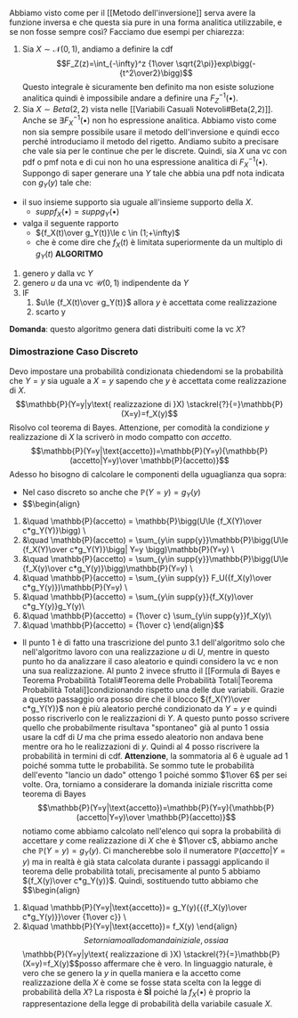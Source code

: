 Abbiamo visto come per il [[Metodo dell'inversione]] serva avere la funzione inversa e che questa sia pure in una forma analitica utilizzabile, e se non fosse sempre così? Facciamo due esempi per chiarezza:
1. Sia $X \sim \mathcal{N}(0,1)$, andiamo a definire la cdf $$F_Z(z)=\int_{-\infty}^z {1\over \sqrt{2\pi}}exp\bigg(-{t^2\over2}\bigg)$$Questo integrale è sicuramente ben definito ma non esiste soluzione analitica quindi è impossibile andare a definire una $F_Z^{-1}(\bullet)$. 
2. Sia $X\sim Beta(2,2)$ vista nelle [[Variabili Casuali Notevoli#Beta(2,2)]].  Anche se $\exists F_X^{-1}(\bullet)$ non ho espressione analitica.
Abbiamo visto come non sia sempre possibile usare il metodo dell'inversione e quindi ecco perché introduciamo il metodo del rigetto. 
Andiamo subito a precisare che vale sia per le continue che per le discrete. Quindi, sia $X$ una vc con pdf o pmf nota e di cui non ho una espressione analitica di $F_X^{-1}(\bullet)$. Suppongo di saper generare una $Y$ tale che abbia una pdf nota indicata con $g_Y(y)$ tale che:
- il suo insieme supporto sia uguale all'insieme supporto della $X$. 
	- $supp{f_X(\bullet)}=supp{g_Y(\bullet)}$
- valga il seguente rapporto
	- ${f_X(t)\over g_Y(t)}\le c \in (1;+\infty)$
	- che è come dire che $f_X(t)$ è limitata superiormente da un multiplo di $g_Y(t)$
**ALGORITMO**
1. genero $y$ dalla vc $Y$
2. genero $u$ da una vc $\mathcal{U}(0,1)$ indipendente da $Y$
3. IF
	1. $u\le {f_X(t)\over g_Y(t)}$ allora $y$ è accettata come realizzazione
	2. scarto y

**Domanda**: questo algoritmo genera dati distribuiti come la vc $X$?

### Dimostrazione Caso Discreto
Devo impostare una probabilità condizionata chiedendomi se la probabilità che $Y=y$ sia uguale a $X=y$ sapendo che $y$ è accettata come realizzazione di $X$. $$\mathbb{P}(Y=y|y\text{ realizzazione di }X) \stackrel{?}{=}\mathbb{P}(X=y)=f_X(y)$$Risolvo col teorema di Bayes. Attenzione, per comodità la condizione $y\text{ realizzazione di }X$ la scriverò in modo compatto con $accetto$. $$\mathbb{P}(Y=y|\text{accetto})=\mathbb{P}(Y=y){\mathbb{P}(accetto|Y=y)\over \mathbb{P}(accetto)}$$Adesso ho bisogno di calcolare le componenti della uguaglianza qua sopra:
- Nel caso discreto so anche che $\mathbb{P}(Y=y)=g_Y(y)$
- $$\begin{align}
1. &\quad \mathbb{P}(accetto) = \mathbb{P}\bigg(U\le {f_X(Y)\over c*g_Y(Y)}\bigg) \\
2. &\quad \mathbb{P}(accetto) = \sum_{y\in supp\{y\}}\mathbb{P}\bigg(U\le {f_X(Y)\over c*g_Y(Y)}\bigg| Y=y \bigg)\mathbb{P}(Y=y) \\
3. &\quad \mathbb{P}(accetto) = \sum_{y\in supp\{y\}}\mathbb{P}\bigg(U\le {f_X(y)\over c*g_Y(y)}\bigg)\mathbb{P}(Y=y) \\
4.  &\quad \mathbb{P}(accetto) = \sum_{y\in supp\{y\}} F_U({f_X(y)\over c*g_Y(y)})\mathbb{P}(Y=y) \\
5.  &\quad \mathbb{P}(accetto) = \sum_{y\in supp\{y\}}{f_X(y)\over c*g_Y(y)}g_Y(y)\\
6.  &\quad \mathbb{P}(accetto) = {1\over c} \sum_{y\in supp\{y\}}f_X(y)\\
7.  &\quad \mathbb{P}(accetto) = {1\over c}
\end{align}$$
- Il punto $1$ è di fatto una trascrizione del punto $3.1$ dell'algoritmo solo che nell'algoritmo lavoro con una realizzazione $u$ di $U$, mentre in questo punto ho da analizzare il caso aleatorio e quindi considero la vc e non una sua realizzazione. Al punto $2$ invece sfrutto il [[Formula di Bayes e Teorema Probabilità Totali#Teorema delle Probabilità Totali|Teorema Probabilità Totali]]condizionando rispetto una delle due variabili. Grazie a questo passaggio ora posso dire che il blocco ${f_X(Y)\over c*g_Y(Y)}$ non è più aleatorio perché condizionato da $Y=y$ e quindi posso riscriverlo con le realizzazioni di $Y$. A questo punto posso scrivere quello che probabilmente risultava "spontaneo" già al punto $1$ ossia usare la cdf di $U$ ma che prima essedo aleatorio non andava bene mentre ora ho le realizzazioni di $y$. Quindi al $4$ posso riscrivere la probabilità in termini di cdf. **Attenzione**, la sommatoria al $6$ è uguale ad $1$ poiché somma tutte le probabilità. Se sommo tute le probabilità dell'evento "lancio un dado" ottengo $1$ poiché sommo $1\over 6$ per sei volte. 
Ora, torniamo a considerare la domanda iniziale riscritta come teorema di Bayes $$\mathbb{P}(Y=y|\text{accetto})=\mathbb{P}(Y=y){\mathbb{P}(accetto|Y=y)\over \mathbb{P}(accetto)}$$notiamo come abbiamo calcolato nell'elenco qui sopra la probabilità di accettare $y$ come realizzazione di $X$ che è $1\over c$, abbiamo anche che $\mathbb{P}(Y=y)=g_Y(y)$. Ci mancherebbe solo il numeratore $\mathbb{P}(accetto|Y=y)$ ma in realtà è già stata calcolata durante i passaggi applicando il teorema delle probabilità totali, precisamente al punto $5$ abbiamo ${f_X(y)\over c*g_Y(y)}$. 
Quindi, sostituendo tutto abbiamo che $$\begin{align}
1. &\quad \mathbb{P}(Y=y|\text{accetto})= g_Y(y){{{f_X(y)\over c*g_Y(y)}}\over {1\over c}} \\
2. &\quad \mathbb{P}(Y=y|\text{accetto})= f_X(y)
\end{align}$$Se torniamo alla domanda iniziale, ossia a $$\mathbb{P}(Y=y|y\text{ realizzazione di }X) \stackrel{?}{=}\mathbb{P}(X=y)=f_X(y)$$posso affermare che è vero. 
In linguaggio naturale, è vero che se genero la $y$ in quella maniera e la accetto come realizzazione della $X$ è come se fosse stata scelta con la legge di probabilità della $X$? La risposta è **SÌ** poiché la $f_X(\bullet)$ è proprio la rappresentazione della legge di probabilità della variabile casuale $X$.   
 

